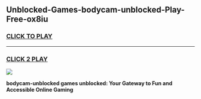 
## Unblocked-Games-bodycam-unblocked-Play-Free-ox8iu
<h3>
<a href="https://premium76.site?title=bodycam-unblocked&ref=20M">CLICK TO PLAY</a></h3>
<hr>

<h3>
<a href="https://premium76.site?title=bodycam-unblocked&ref=20M">CLICK 2 PLAY</a>
  
</h3>

<a href="https://premium76.site?title=bodycam-unblocked&ref=19M"><img src="https://clearcache.store/games.png"></a>


**bodycam-unblocked games unblocked: Your Gateway to Fun and Accessible Online Gaming**
